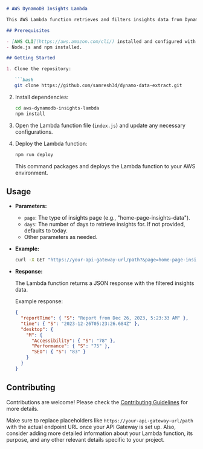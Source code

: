 ```markdown
# AWS DynamoDB Insights Lambda

This AWS Lambda function retrieves and filters insights data from DynamoDB based on specified parameters.

## Prerequisites

- [AWS CLI](https://aws.amazon.com/cli/) installed and configured with necessary permissions.
- Node.js and npm installed.

## Getting Started

1. Clone the repository:

   ```bash
   git clone https://github.com/samresh3d/dynamo-data-extract.git
   ```

2. Install dependencies:

   ```bash
   cd aws-dynamodb-insights-lambda
   npm install
   ```

3. Open the Lambda function file (`index.js`) and update any necessary configurations.

4. Deploy the Lambda function:

   ```bash
   npm run deploy
   ```

   This command packages and deploys the Lambda function to your AWS environment.

## Usage

- **Parameters:**
  - `page`: The type of insights page (e.g., "home-page-insights-data").
  - `days`: The number of days to retrieve insights for. If not provided, defaults to today.
  - Other parameters as needed.

- **Example:**

  ```bash
  curl -X GET "https://your-api-gateway-url/path?&page=home-page-insights-data&days=7"
  ```

- **Response:**

  The Lambda function returns a JSON response with the filtered insights data.

  Example response:

  ```json
  {
    "reportTime": { "S": "Report from Dec 26, 2023, 5:23:33 AM" },
    "time": { "S": "2023-12-26T05:23:26.684Z" },
    "desktop": {
      "M": {
        "Accessibility": { "S": "78" },
        "Performance": { "S": "75" },
        "SEO": { "S": "83" }
      }
    }
  }
  ```

## Contributing

Contributions are welcome! Please check the [Contributing Guidelines](CONTRIBUTING.md) for more details.

Make sure to replace placeholders like `https://your-api-gateway-url/path` with the actual endpoint URL once your API Gateway is set up. Also, consider adding more detailed information about your Lambda function, its purpose, and any other relevant details specific to your project.
